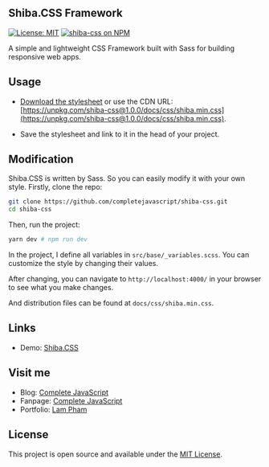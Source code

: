 ## Shiba.CSS Framework

[![License: MIT](https://img.shields.io/badge/License-MIT-blue.svg)](https://opensource.org/licenses/MIT) [![shiba-css on NPM](https://img.shields.io/npm/v/shiba-css.svg?color=green&label=shiba-css)](https://www.npmjs.com/package/shiba-css)

A simple and lightweight CSS Framework built with Sass for building responsive web apps.

## Usage

- [Download the stylesheet](https://completejavascript.github.io/shiba-css/css/shiba.min.css) or use the CDN URL: [https://unpkg.com/shiba-css@1.0.0/docs/css/shiba.min.css](https://unpkg.com/shiba-css@1.0.0/docs/css/shiba.min.css).

- Save the stylesheet and link to it in the head of your project.

## Modification

Shiba.CSS is written by Sass. So you can easily modify it with your own style. Firstly, clone the repo:

```bash
git clone https://github.com/completejavascript/shiba-css.git
cd shiba-css
```

Then, run the project:

```bash
yarn dev # npm run dev
```

In the project, I define all variables in `src/base/_variables.scss`. You can customize the style by changing their values.

After changing, you can navigate to `http://localhost:4000/` in your browser to see what you make changes.

And distribution files can be found at `docs/css/shiba.min.css`.

## Links

- Demo: [Shiba.CSS](https://completejavascript.github.io/shiba-css)

## Visit me

- Blog: [Complete JavaScript](https://completejavascript.com/)
- Fanpage: [Complete JavaScript](https://www.facebook.com/completejavascript/)
- Portfolio: [Lam Pham](https://about.phamvanlam.com/)

## License

This project is open source and available under the [MIT License](https://github.com/completejavascript/shiba-css/blob/master/LICENSE.md).

